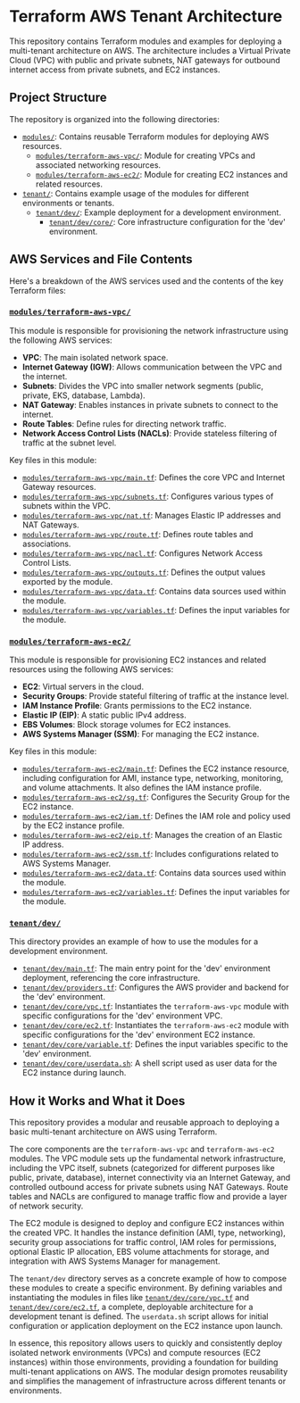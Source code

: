 # Terraform AWS Tenant Architecture

This repository contains Terraform modules and examples for deploying a multi-tenant architecture on AWS. The architecture includes a Virtual Private Cloud (VPC) with public and private subnets, NAT gateways for outbound internet access from private subnets, and EC2 instances.

## Project Structure

The repository is organized into the following directories:

- [`modules/`](modules/): Contains reusable Terraform modules for deploying AWS resources.
    - [`modules/terraform-aws-vpc/`](modules/terraform-aws-vpc/): Module for creating VPCs and associated networking resources.
    - [`modules/terraform-aws-ec2/`](modules/terraform-aws-ec2/): Module for creating EC2 instances and related resources.
- [`tenant/`](tenant/): Contains example usage of the modules for different environments or tenants.
    - [`tenant/dev/`](tenant/dev/): Example deployment for a development environment.
        - [`tenant/dev/core/`](tenant/dev/core/): Core infrastructure configuration for the 'dev' environment.

## AWS Services and File Contents

Here's a breakdown of the AWS services used and the contents of the key Terraform files:

### [`modules/terraform-aws-vpc/`](modules/terraform-aws-vpc/)

This module is responsible for provisioning the network infrastructure using the following AWS services:
- **VPC**: The main isolated network space.
- **Internet Gateway (IGW)**: Allows communication between the VPC and the internet.
- **Subnets**: Divides the VPC into smaller network segments (public, private, EKS, database, Lambda).
- **NAT Gateway**: Enables instances in private subnets to connect to the internet.
- **Route Tables**: Define rules for directing network traffic.
- **Network Access Control Lists (NACLs)**: Provide stateless filtering of traffic at the subnet level.

Key files in this module:
- [`modules/terraform-aws-vpc/main.tf`](modules/terraform-aws-vpc/main.tf): Defines the core VPC and Internet Gateway resources.
- [`modules/terraform-aws-vpc/subnets.tf`](modules/terraform-aws-vpc/subnets.tf): Configures various types of subnets within the VPC.
- [`modules/terraform-aws-vpc/nat.tf`](modules/terraform-aws-vpc/nat.tf): Manages Elastic IP addresses and NAT Gateways.
- [`modules/terraform-aws-vpc/route.tf`](modules/terraform-aws-vpc/route.tf): Defines route tables and associations.
- [`modules/terraform-aws-vpc/nacl.tf`](modules/terraform-aws-vpc/nacl.tf): Configures Network Access Control Lists.
- [`modules/terraform-aws-vpc/outputs.tf`](modules/terraform-aws-vpc/outputs.tf): Defines the output values exported by the module.
- [`modules/terraform-aws-vpc/data.tf`](modules/terraform-aws-vpc/data.tf): Contains data sources used within the module.
- [`modules/terraform-aws-vpc/variables.tf`](modules/terraform-aws-vpc/variables.tf): Defines the input variables for the module.

### [`modules/terraform-aws-ec2/`](modules/terraform-aws-ec2/)

This module is responsible for provisioning EC2 instances and related resources using the following AWS services:
- **EC2**: Virtual servers in the cloud.
- **Security Groups**: Provide stateful filtering of traffic at the instance level.
- **IAM Instance Profile**: Grants permissions to the EC2 instance.
- **Elastic IP (EIP)**: A static public IPv4 address.
- **EBS Volumes**: Block storage volumes for EC2 instances.
- **AWS Systems Manager (SSM)**: For managing the EC2 instance.

Key files in this module:
- [`modules/terraform-aws-ec2/main.tf`](modules/terraform-aws-ec2/main.tf): Defines the EC2 instance resource, including configuration for AMI, instance type, networking, monitoring, and volume attachments. It also defines the IAM instance profile.
- [`modules/terraform-aws-ec2/sg.tf`](modules/terraform-aws-ec2/sg.tf): Configures the Security Group for the EC2 instance.
- [`modules/terraform-aws-ec2/iam.tf`](modules/terraform-aws-ec2/iam.tf): Defines the IAM role and policy used by the EC2 instance profile.
- [`modules/terraform-aws-ec2/eip.tf`](modules/terraform-aws-ec2/eip.tf): Manages the creation of an Elastic IP address.
- [`modules/terraform-aws-ec2/ssm.tf`](modules/terraform-aws-ec2/ssm.tf): Includes configurations related to AWS Systems Manager.
- [`modules/terraform-aws-ec2/data.tf`](modules/terraform-aws-ec2/data.tf): Contains data sources used within the module.
- [`modules/terraform-aws-ec2/variables.tf`](modules/terraform-aws-ec2/variables.tf): Defines the input variables for the module.

### [`tenant/dev/`](tenant/dev/)

This directory provides an example of how to use the modules for a development environment.
- [`tenant/dev/main.tf`](tenant/dev/main.tf): The main entry point for the 'dev' environment deployment, referencing the core infrastructure.
- [`tenant/dev/providers.tf`](tenant/dev/providers.tf): Configures the AWS provider and backend for the 'dev' environment.
- [`tenant/dev/core/vpc.tf`](tenant/dev/core/vpc.tf): Instantiates the `terraform-aws-vpc` module with specific configurations for the 'dev' environment VPC.
- [`tenant/dev/core/ec2.tf`](tenant/dev/core/ec2.tf): Instantiates the `terraform-aws-ec2` module with specific configurations for the 'dev' environment EC2 instance.
- [`tenant/dev/core/variable.tf`](tenant/dev/core/variable.tf): Defines the input variables specific to the 'dev' environment.
- [`tenant/dev/core/userdata.sh`](tenant/dev/core/userdata.sh): A shell script used as user data for the EC2 instance during launch.

## How it Works and What it Does

This repository provides a modular and reusable approach to deploying a basic multi-tenant architecture on AWS using Terraform.

The core components are the `terraform-aws-vpc` and `terraform-aws-ec2` modules. The VPC module sets up the fundamental network infrastructure, including the VPC itself, subnets (categorized for different purposes like public, private, database), internet connectivity via an Internet Gateway, and controlled outbound access for private subnets using NAT Gateways. Route tables and NACLs are configured to manage traffic flow and provide a layer of network security.

The EC2 module is designed to deploy and configure EC2 instances within the created VPC. It handles the instance definition (AMI, type, networking), security group associations for traffic control, IAM roles for permissions, optional Elastic IP allocation, EBS volume attachments for storage, and integration with AWS Systems Manager for management.

The `tenant/dev` directory serves as a concrete example of how to compose these modules to create a specific environment. By defining variables and instantiating the modules in files like [`tenant/dev/core/vpc.tf`](tenant/dev/core/vpc.tf) and [`tenant/dev/core/ec2.tf`](tenant/dev/core/ec2.tf), a complete, deployable architecture for a development tenant is defined. The `userdata.sh` script allows for initial configuration or application deployment on the EC2 instance upon launch.

In essence, this repository allows users to quickly and consistently deploy isolated network environments (VPCs) and compute resources (EC2 instances) within those environments, providing a foundation for building multi-tenant applications on AWS. The modular design promotes reusability and simplifies the management of infrastructure across different tenants or environments.
